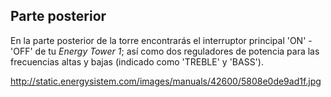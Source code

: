## Parte posterior

En la parte posterior de la torre encontrarás el interruptor principal 'ON' - 'OFF' de tu *Energy Tower 1*; así como dos reguladores de potencia para las frecuencias altas y bajas (indicado como 'TREBLE' y 'BASS').

http://static.energysistem.com/images/manuals/42600/5808e0de9ad1f.jpg
